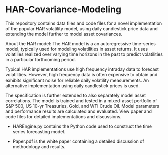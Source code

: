# HAR-Covariance-Modeling

This repository contains data files and code files for a novel implementation of the popular HAR volatility model, using daily candlestick price data and extending the 
model further to model asset covariances. 

About the HAR model: The HAR model is a an autoregressive time-series model, typically used for modeling volatilities in asset returns. It uses volatilies realized over 
varying time horizons in the past to predict volatilities in a particular forthcoming period. 

Typical HAR implementations use high frequency intraday data to forecast volatilities. However, high frequency data is often expensive to obtain and exhibits significant
noise for reliable daily volatility measurements. An alternative implementation using daily candlestick prices is used. 

The specification is further extended to also separately model asset correlations. The model is trained and tested in a mixed-asset portfolio of S&P 500, US 10-yr Treasuries,
Gold, and WTI Crude Oil. Model parameters and performance results are calculated and evaluated. View paper and code files for detailed implementations and discussions.

- HAREngine.py contains the Python code used to construct the time series forecasting model.

- Paper.pdf is the white paper containing a detailed discussion of methodology and results.
